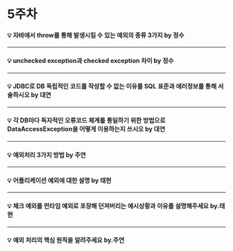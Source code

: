 # 5주차  

#### :bulb: 자바에서 throw를 통해 발생시킬 수 있는 예외의 종류 3가지 by 정수  

--------

#### :bulb: unchecked exception과 checked exception 차이 by 정수  

--------

#### :bulb: JDBC로 DB 독립적인 코드를 작성할 수 없는 이유를 SQL 표준과 에러정보를 통해 서술하시오 by 대연

--------

#### :bulb: 각 DB마다 독자적인 오류코드 체계를 통일하기 위한 방법으로 DataAccessException을 어떻게 이용하는지 쓰시오 by 대연

--------

#### :bulb: 예외처리 3가지 방법 by 주연

--------

#### :bulb: 어플리케이션 예외에 대한 설명 by 태현

--------

#### :bulb: 체크 예외를 런타임 예외로 포장해 던져버리는 예시상황과 이유를 설명해주세요 by.태현

--------

#### :bulb: 예외 처리의 핵심 원칙을 알려주세요 by.주연
